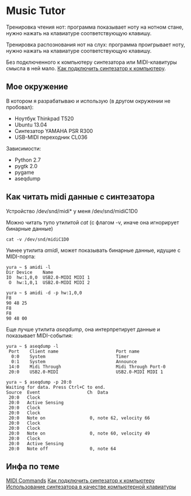 # Music Tutor

Тренировка чтения нот: программа показывает ноту на нотном стане,
нужно нажать на клавиатуре соответствующую клавишу.

Тренировка распознования нот на слух: программа проигрывает ноту,
нужно нажать на клавиатуре соответствующую клавишу.

Без подключенного к компьютеру синтезатора или MIDI-клавитуры смысла в ней мало.
[Как подключить синтезатор к компьютеру](http://tanalin.com/articles/midikb2pc/).


## Мое окружение

В котором я разрабатываю и использую (в другом окружении не пробовал):
 -  Ноутбук Thinkpad T520
 -  Ubuntu 13.04
 -  Синтезатор YAMAHA PSR R300
 -  USB-MIDI переходник CL036

Зависимости:
 - Python 2.7
 - pygtk 2.0
 - pygame
 - aseqdump


## Как читать midi данные с синтезатора

Устройство /dev/snd/midi* у меня /dev/snd/midiC1D0

Можно читать тупо утилитой *cat* (с флагом -v, иначе она игнорирует бинарные данные)

    cat -v /dev/snd/midiC1D0

Умнее утилита *amidi*, может показывать бинарные данные, идущие с MIDI-порта:

    yura ~ $ amidi -l
    Dir Device    Name
    IO  hw:1,0,0  USB2.0-MIDI MIDI 1
     O  hw:1,0,1  USB2.0-MIDI MIDI 2

    yura ~ $ amidi -d -p hw:1,0,0
    F8
    90 48 25
    F8
    F8
    90 48 00

Еще лучше утилита *aseqdump*, она интерпретирует данные и показывает MIDI-события:

    yura ~ $ aseqdump -l
     Port    Client name                      Port name
      0:0    System                           Timer
      0:1    System                           Announce
     14:0    Midi Through                     Midi Through Port-0
     20:0    USB2.0-MIDI                      USB2.0-MIDI MIDI 1

    yura ~ $ aseqdump -p 20:0
    Waiting for data. Press Ctrl+C to end.
    Source  Event                  Ch  Data
     20:0   Clock
     20:0   Active Sensing
     20:0   Clock
     20:0   Clock
     20:0   Note on                 0, note 62, velocity 66
     20:0   Clock
     20:0   Clock
     20:0   Note on                 0, note 60, velocity 49
     20:0   Clock
     20:0   Active Sensing
     20:0   Note off                0, note 64


## Инфа по теме

[MIDI Commands](http://computermusicresource.com/MIDI.Commands.html)
[Как подключить синтезатор к компьютеру](http://tanalin.com/articles/midikb2pc/)
[Использование синтезатора в качестве компьютерной клавиатуры](http://habrahabr.ru/post/143893/)
